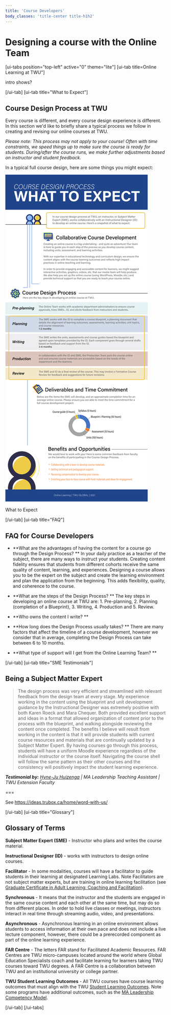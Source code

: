 ```yaml
---
title: 'Course Developers'
body_classes: 'title-center title-h1h2'
---
```


# Designing a course with the Online Team

[ui-tabs position="top-left" active="0" theme="lite"]
[ui-tab title=Online Learning at TWU"]

intro shows?

[/ui-tab]
[ui-tab title="What to Expect"]

## Course Design Process at TWU
Every course is different, and every course design experience is different.  In this section we'd like to briefly share a typical process we follow in creating and revising our online courses at TWU.

*Please note: This process may not apply to your course! Often with time constraints, we speed things up to make sure the course is ready for students. During/after the course runs, we make further adjustments based on instructor and student feedback.*

In a typical full course design, here are some things you might expect:

![](What-to-expect-Infographic.jpg)

What to Expect

[/ui-tab]
[ui-tab title="FAQ"]

## FAQ for Course Developers

* **What are the advantages of having the content for a course go through the Design Process?
**
In your daily practice as a teacher of the subject, there are many ways to instruct your students. Creating content fidelity ensures that students from different cohorts receive the same quality of content, learning, and experiences. Designing a course allows you to be the expert on the subject and create the learning environment and plan the application from the beginning. This adds flexibility, quality, and coherence to the course.

* **What are the steps of the Design Process?
**
The key steps in developing an online course at TWU are: 1. Pre-planning, 2. Planning (completion of a Blueprint), 3. Writing, 4. Production and 5. Review.

* **Who owns the content I write?
**

* **How long does the Design Process usually takes?
**
There are many factors that affect the timeline of a course development, however we consider that in average, completing the Design Process can take between 6 to 10 months. 

* **What type of support will I get from the Online Learning Team?
**


[/ui-tab]
[ui-tab title="SME Testimonials"]

## Being a Subject Matter Expert 

> The design process was very efficient and streamlined with relevant feedback from the design team at every stage. My experience working in the content using the blueprint and unit development guidance by the Instructional Designer was extremely positive with both Karen Roeck and Mara Chequer. Both provided excellent support and ideas in a format that allowed organization of content prior to the process with the blueprint, and walking alongside reviewing the content once completed. The benefits I believe will result from working in the content is that it will provide students with current course resources and materials that are continually updated by a Subject Matter Expert. By having courses go through this process, students will have a uniform Moodle experience regardless of the individual instructor or the course itself.  Navigating the course shell will follow the same pattern as their other courses and the consistency will positively impact the student learning experience.

**_Testimonial by:_**
_[Hyne-Ju Huizenga](https://www.twu.ca/profile/hyne-ju-huizenga) | MA Leadership Teaching Assistant | 
TWU Extension Faculty_

===

See https://ideas.trubox.ca/home/word-with-us/

[/ui-tab]
[ui-tab title="Glossary"]

## Glossary of Terms

**Subject Matter Expert (SME)** - Instructor who plans and writes the course material.

**Instructional Designer (ID)** - works with instructors to design online courses.

**Facilitator** - In some modalities, courses will have a facilitator to guide students in their learning at designated Learning Labs.  Note Facilitators are not subject matter experts, but are training in online learning facilitation (see [Graduate Certificate in Adult Learning: Coaching and Facilitation](https://www.twu.ca/leadership-ma/graduate-certificate-adult-learning-coaching-and-facilitation)).

**Synchronous** - It means that the instructor and the students are engaged in the same course content and each other at the same time, but may do so from different places. In order to hold live classes or meetings, instructors interact in real time through streaming audio, video, and presentations.

**Asynchronous** - Asynchronous learning in an online environment allows students to access information at their own pace and does not include a live lecture component, however, there could be a prerecorded component as part of the online learning experience.

**FAR Centre** -  The letters FAR stand for Facilitated Academic Resources.  FAR Centres are TWU micro-campuses located around the world where Global Education Specialists coach and facilitate learning for learners taking TWU courses toward TWU degrees. A FAR Centre is a collaboration between TWU and an institutional university or college partner.

**TWU Student Learning Outcomes** - All TWU courses have course learning outcomes that must align with the TWU [Student Learning Outcomes](https://www.twu.ca/academics/student-learning-outcomes).  Note some programs have additional outcomes, such as the [MA Leadership Competency Model](https://www.twu.ca/leadership-ma/competency-model).


[/ui-tab]
[/ui-tabs]
